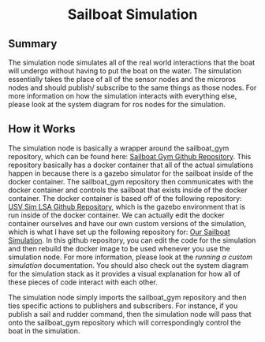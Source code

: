 # <p style="text-align: center;"> Sailboat Simulation </p>

## **Summary**

The simulation node simulates all of the real world interactions that the boat will undergo without having to put the boat on the water. The simulation essentially takes the place of all of the sensor nodes and the microros nodes and should publish/ subscribe to the same things as those nodes. For more information on how the simulation interacts with everything else, please look at the system diagram for ros nodes for the simulation.


## **How it Works** 


The simulation node is basically a wrapper around the sailboat_gym repository, which can be found here: [Sailboat Gym Github Repository](https://github.com/lucasmrdt/sailboat-gym). This repository basically has a docker container that all of the actual simulations happen in because there is a gazebo simulator for the sailboat inside of the docker container. The sailboat_gym repository then communicates with the docker container and controls the sailboat that exists inside of the docker container. The docker container is based off of the following repository: [USV Sim LSA Github Repository](https://github.com/disaster-robotics-proalertas/usv_sim_lsa), which is the gazebo environment that is run inside of the docker container. We can actually edit the docker container ourselves and have our own custom versions of the simulation, which is what I have set up the following repository for: [Our Sailboat Simulation](https://github.com/sailbot-vt/sailbot_simulation). In this github repository, you can edit the code for the simulation and then rebuild the docker image to be used whenever you use the simulation node. For more information, please look at the *running a custom simulation* documentation. You should also check out the system diagram for the simulation stack as it provides a visual explanation for how all of these pieces of code interact with each other.


The simulation node simply imports the sailboat_gym repository and then ties specific actions to publishers and subscribers. For instance, if you publish a sail and rudder command, then the simulation node will pass that onto the sailboat_gym repository which will correspondingly control the boat in the simulation.